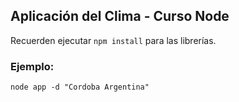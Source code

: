 ## Aplicación del Clima - Curso Node

Recuerden ejecutar ```npm install``` para las librerías.

### Ejemplo: 
```
node app -d "Cordoba Argentina"
```